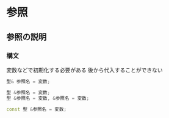 # 参照

## 参照の説明

### 構文

変数などで初期化する必要がある
後から代入することができない

```c++
型& 参照名 = 変数;

型 &参照名 = 変数;
型 &参照名 = 変数, &参照名 = 変数;

const 型 &参照名 = 変数;
```
